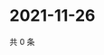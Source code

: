 # 2021-11-26

共 0 条

<!-- BEGIN WEIBO -->
<!-- 最后更新时间 Fri Nov 26 2021 00:12:40 GMT+0800 (China Standard Time) -->

<!-- END WEIBO -->
